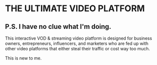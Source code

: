 <body>
<h1>THE ULTIMATE VIDEO PLATFORM</h1>
<h2>P.S. I have no clue what I'm doing.</h2>
This interactive VOD & streaming video platform is designed for business owners, entrepreneurs, influencers, and marketers who are fed up with other video platforms that either steal their traffic or cost way too much.

This is new to me.
</body>